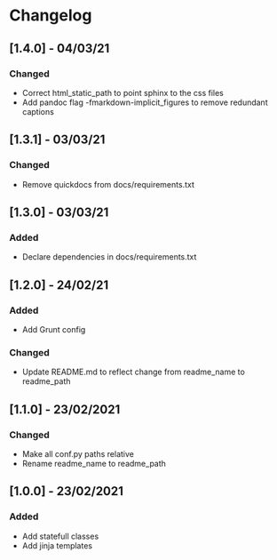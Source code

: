 # Changelog

## [1.4.0] - 04/03/21

### Changed

- Correct html_static_path to point sphinx to the css files
- Add pandoc flag -fmarkdown-implicit_figures to remove redundant captions

## [1.3.1] - 03/03/21

### Changed

- Remove quickdocs from docs/requirements.txt

## [1.3.0] - 03/03/21

### Added

- Declare dependencies in docs/requirements.txt

## [1.2.0] - 24/02/21

### Added

- Add Grunt config

### Changed

- Update README.md to reflect change from readme_name to readme_path

## [1.1.0] - 23/02/2021

### Changed

- Make all conf.py paths relative
- Rename readme_name to readme_path

## [1.0.0] - 23/02/2021

### Added

- Add statefull classes
- Add jinja templates

